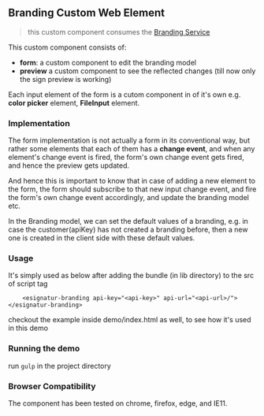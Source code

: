 ## Branding Custom Web Element
> this custom component consumes the [Branding Service](#)

This custom component consists of:
- **form**: a custom component to edit the branding model
- **preview** a custom component to see the reflected changes (till now only the sign preview is working)


Each input element of the form is a cutom component in of it's own e.g. **color picker** element, **FileInput** element.


### **Implementation**
The form implementation is not actually a form in its conventional way, but rather some elements that each of them has a **change event**, and when any element's change event is fired, the form's own change event gets fired, and hence the preview gets updated. 

And hence this is important to know that in case of adding a new element to the form, the form should subscribe to that new input change event, and fire the form's own change event accordingly, and update the branding model etc.


In the Branding model, we can set the default values of a branding, e.g. in case the customer(apiKey) has not created a branding before, then a new one is created in the client side with these default values.

### **Usage**
It's simply used as below after adding the bundle (in lib directory) to the src of script tag
```
	<esignatur-branding api-key="<api-key>" api-url="<api-url>/"></esignatur-branding>
```
checkout the example inside demo/index.html as well, to see how it's used in this demo


### **Running the demo**
run ```gulp``` in the project directory


### **Browser Compatibility**
The component has been tested on chrome, firefox, edge, and IE11.

